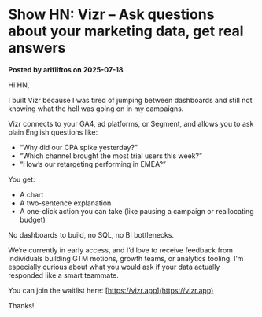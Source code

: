 # Show HN: Vizr – Ask questions about your marketing data, get real answers

**Posted by arifliftos on 2025-07-18**

Hi HN,

I built Vizr because I was tired of jumping between dashboards and still not knowing what the hell was going on in my campaigns.

Vizr connects to your GA4, ad platforms, or Segment, and allows you to ask plain English questions like:

- “Why did our CPA spike yesterday?”
- “Which channel brought the most trial users this week?”
- “How’s our retargeting performing in EMEA?”

You get:

- A chart
- A two-sentence explanation
- A one-click action you can take (like pausing a campaign or reallocating budget)

No dashboards to build, no SQL, no BI bottlenecks.

We’re currently in early access, and I’d love to receive feedback from individuals building GTM motions, growth teams, or analytics tooling. I’m especially curious about what you would ask if your data actually responded like a smart teammate.

You can join the waitlist here: [https://vizr.app](https://vizr.app)

Thanks!